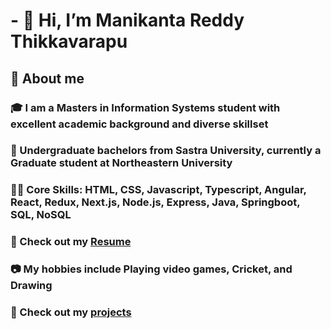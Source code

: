 # - 👋 Hi, I’m Manikanta Reddy Thikkavarapu

## 📖   About me
### 🎓   I am a Masters in Information Systems student with excellent academic background and diverse skillset
### 🏢   Undergraduate bachelors from Sastra University, currently a Graduate student at Northeastern University
### 👨‍💻   Core Skills: HTML, CSS, Javascript, Typescript, Angular, React, Redux, Next.js, Node.js, Express, Java, Springboot, SQL, NoSQL
### 📄   Check out my [Resume](https://l.linklyhq.com/l/1cJHm)
### 📷   My hobbies include Playing video games, Cricket, and Drawing
### 📄   Check out my [projects](https://github.com/Thikkavarapu-Manikanta-Reddy?tab=repositories)